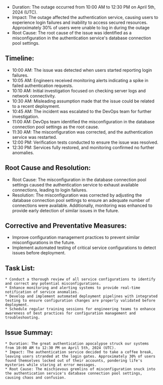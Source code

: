 * Duration: The outage occurred from 10:00 AM to 12:30 PM on April 5th, 2024 (UTC).
* Impact: The outage affected the authentication service, causing users to experience login failures and inability to access secured resources. Approximately 30% of users were unable to log in during the outage
* Root Cause: The root cause of the issue was identified as a misconfiguration in the authentication service's database connection pool settings.

## Timeline:
* 10:00 AM: The issue was detected when users started reporting login failures.
* 10:05 AM: Engineers received monitoring alerts indicating a spike in failed authentication requests.
* 10:10 AM: Initial investigation focused on checking server logs and network connectivity.
* 10:30 AM: Misleading assumption made that the issue could be related to a recent deployment.
* 10:45 AM: The incident was escalated to the DevOps team for further investigation.
* 11:00 AM: DevOps team identified the misconfiguration in the database connection pool settings as the root cause.
* 11:30 AM: The misconfiguration was corrected, and the authentication service was restarted.
* 12:00 PM: Verification tests conducted to ensure the issue was resolved.
* 12:30 PM: Services fully restored, and monitoring confirmed no further anomalies.

## Root Cause and Resolution:
* Root Cause: The misconfiguration in the database connection pool settings caused the authentication service to exhaust available connections, leading to login failures.
* Resolution: The misconfiguration was corrected by adjusting the database connection pool settings to ensure an adequate number of connections were available. Additionally, monitoring was enhanced to provide early detection of similar issues in the future.
## Corrective and Preventative Measures:
* Improve configuration management practices to prevent similar misconfigurations in the future.
* Implement automated testing of critical service configurations to detect issues before deployment.
## Task List:
	* Conduct a thorough review of all service configurations to identify and correct any potential misconfigurations.
	* Enhance monitoring and alerting systems to provide real-time notification of service anomalies.
	* Develop and implement automated deployment pipelines with integrated testing to ensure configuration changes are properly validated before deployment.
	* Schedule regular training sessions for engineering teams to enhance awareness of best practices for configuration management and troubleshooting.

## Issue Summay:
	* Duration: The great authentication apocalypse struck our systems from 10:00 AM to 12:30 PM on April 5th, 2024 (UTC).
	* Impact: The authentication service decided to take a coffee break, leaving users stranded at the login gates. Approximately 30% of users found themselves locked out of their accounts, pondering life's mysteries while staring at error messages.
	* Root Cause: The mischievous gremlins of misconfiguration snuck into the authentication service's database connection pool settings, causing chaos and confusion.
